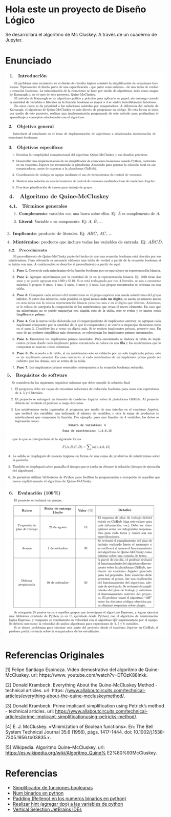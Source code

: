 # Hola este un proyecto de Diseño Lógico

Se desarrollará el algoritmo de Mc Cluskey. A través de un cuaderno de Jupyter.

# Enunciado

![](images/enunciado_0.png)
![](images/enunciado_1.png)
![](images/enunciado_2.png)
![](images/enunciado_3.png)
![](images/enunciado_4.png)
![](images/enunciado_5.png)
![](images/enunciado_6.png)
![](images/enunciado_7.png) 

# Referencias Originales

[1] Felipe Santiago Espinoza. Video demostrativo del algoritmo de Quine-McCluskey. url: https://www.
youtube.com/watch?v=DTOzK88Inkk.

[2] Donald Krambeck. Everything About the Quine-McCluskey Method - technical articles. url: https:
//www.allaboutcircuits.com/technical-articles/everything-about-the-quine-mccluskeymethod/.

[3] Donald Krambeck. Prime implicant simplification using Petrick’s method - technical articles. url:
https://www.allaboutcircuits.com/technical-articles/prime-implicant-simplificationusing-petricks-method/.

[4] E. J. McCluskey. «Minimization of Boolean functions». En: The Bell System Technical Journal 35.6
(1956), págs. 1417-1444. doi: 10.1002/j.1538-7305.1956.tb03835.x.

[5] Wikipedia. Algoritmo Quine–McCluskey. url: https://es.wikipedia.org/wiki/Algoritmo_Quine%
E2%80%93McCluskey.

# Referencias
- [Simplificador de funciones booleanas](http://tma.main.jp/logic/index_en.html)
- [Num binarios en python](https://www.w3schools.com/python/ref_func_bin.asp#:~:text=The%20bin()%20function%20returns,start%20with%20the%20prefix%200b%20.)
- [Padding (Relleno) en los numeros binarios en python)](https://stackoverflow.com/questions/16926130/convert-to-binary-and-keep-leading-zeros)
- [Realizar hint (agregar tipo) a las variables de python](https://docs.python.org/3/library/typing.html)
- [Vertical Selection JetBrains IDEs](https://georgik.rocks/intellij-idea-vertical-text-block-selection/)
